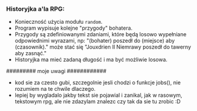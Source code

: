 ### Historyjka a'la RPG:
- Konieczność użycia modułu `random`.
- Program wypisuje kolejne "przygody" bohatera.
- Przygody są zdefiniowanymi zdaniami, które będą losowo wypełniane odpowiednimi wyrazami, np: "(bohater) poszedł do (miejsce) aby (czasownik)." może stać się "Jouxdrien II Niemrawy poszedł do tawerny aby zasnąć."
- Historyjka ma mieć zadaną długość i ma być możliwie losowa.


######### moje uwagi ############
- kod sie za czesto gubi, szczegolnie jesli chodzi o funkcje jobs(), nie rozumiem na te chwile dlaczego.
- lepiej by wygladalo jakby tekst sie pojawial i zanikal, jak w rasowym, tekstowym rpg, ale nie zdazylam znalezc czy tak da sie tu zrobic :D
